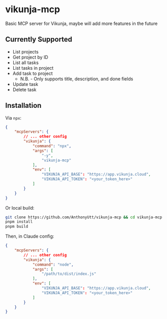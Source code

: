 # vikunja-mcp

Basic MCP server for Vikunja, maybe will add more features in the future

## Currently Supported
- List projects
- Get project by ID
- List all tasks
- List tasks in project
- Add task to project
    - N.B. - Only supports title, description, and done fields
- Update task
- Delete task

## Installation
Via `npx`:
```json
{
    "mcpServers": {
        // ... other config
        "vikunja": {
            "command": "npx",
            "args": [
                "-y",
                "vikunja-mcp"
            ],
            "env": [
                "VIKUNJA_API_BASE": "https://app.vikunja.cloud",
                "VIKUNJA_API_TOKEN": "<your_token_here>"
            ]
        }
    }
}
```

Or local build:
```bash
git clone https://github.com/AnthonyUtt/vikunja-mcp && cd vikunja-mcp
pnpm install
pnpm build
```
Then, in Claude config:
```json
{
    "mcpServers": {
        // ... other config
        "vikunja": {
            "command": "node",
            "args": [
                "/path/to/dist/index.js"
            ],
            "env": [
                "VIKUNJA_API_BASE": "https://app.vikunja.cloud",
                "VIKUNJA_API_TOKEN": "<your_token_here>"
            ]
        }
    }
}
```
